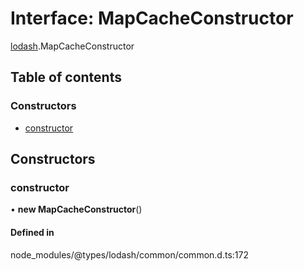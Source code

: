 # Interface: MapCacheConstructor

[lodash](../modules/lodash.md).MapCacheConstructor

## Table of contents

### Constructors

- [constructor](lodash.MapCacheConstructor.md#constructor)

## Constructors

### constructor

• **new MapCacheConstructor**()

#### Defined in

node_modules/@types/lodash/common/common.d.ts:172
